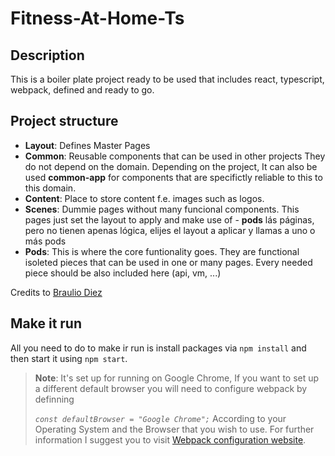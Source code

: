 # Fitness-At-Home-Ts
## Description
This is a boiler plate project ready to be used that includes react, typescript, webpack, defined and ready to go.
## Project structure

- **Layout**: Defines Master Pages
- **Common**: Reusable components that can be used in other projects
  They do not depend on the domain. Depending on the project, It can also be used **common-app** for components that are specifictly reliable to this to this domain.
- **Content**: Place to store content f.e. images such as logos. 
- **Scenes**: Dummie pages without many funcional components. This pages just set the layout to apply and make use of - **pods** lás páginas, pero no tienen apenas lógica, elijes el layout a aplicar y llamas a uno o más pods
- **Pods**: This is where the core funtionality goes. They are functional isoleted pieces that can be used in one or many pages. Every needed piece should be also included here (api, vm, ...)

Credits to [Braulio Diez](https://github.com/brauliodiez)

## Make it run
All you need to do to make ir run is install packages via `npm install` and then start it using `npm start`.

> **Note**: It's set up for running on Google Chrome, If you want to set up a different default browser you will need to configure webpack by definning
>
> _`const defaultBrowser = "Google Chrome";`_
> According to your Operating System and the Browser that you wish to use.
> For further information I suggest you to visit [Webpack configuration website](https://webpack.js.org/configuration/dev-server/#devserveropen).
